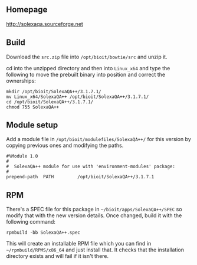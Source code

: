 ## Homepage

http://solexaqa.sourceforge.net

## Build

Download the `src.zip` file into `/opt/bioit/bowtie/src` and unzip it.

cd into the unzipped directory and then into `Linux_x64` and type the following to move the prebuilt binary into position and correct the ownerships:

    mkdir /opt/bioit/SolexaQA++/3.1.7.1/
    mv Linux_x64/SolexaQA++ /opt/bioit/SolexaQA++/3.1.7.1/
    cd /opt/bioit/SolexaQA++/3.1.7.1/
    chmod 755 SolexaQA++

## Module setup

Add a module file in `/opt/bioit/modulefiles/SolexaQA++/` for this version by copying previous ones and modifying the paths.

    #%Module 1.0
    #
    #  SolexaQA++ module for use with 'environment-modules' package:
    #
    prepend-path  PATH         /opt/bioit/SolexaQA++/3.1.7.1

## RPM

There's a SPEC file for this package in `~/bioit/apps/SolexaQA++/SPEC` so modify that with the new version details. Once changed, build it with the following command:

    rpmbuild -bb SolexaQA++.spec

This will create an installable RPM file which you can find in `~/rpmbuild/RPMS/x86_64` and just install that. It checks that the installation directory exists and will fail if it isn't there.
